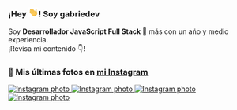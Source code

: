 <h3>¡Hey <img src="https://raw.githubusercontent.com/ABSphreak/ABSphreak/master/gifs/Hi.gif" width="20px" decondig="async">! Soy gabriedev</h3>

<p>Soy <strong>Desarrollador JavaScript Full Stack 🚀</strong> más con un año y medio experiencia.<br />¡Revisa mi contenido 👇!</p>

### 📸 Mis últimas fotos en [mi Instagram](https://instagram.com/gabrie.dev)


<a href='https://instagram.com/p/CtruQitPJU1' target='_blank'>
  <img width='20%' src='https://scontent-lcy1-1.cdninstagram.com/v/t51.2885-15/354557634_595647665883083_2498794285121939883_n.jpg?stp=dst-jpg_e15_fr_s1080x1080&_nc_ht=scontent-lcy1-1.cdninstagram.com&_nc_cat=111&_nc_ohc=PWDhzk5664gAX-X3tyK&edm=APU89FABAAAA&ccb=7-5&oh=00_AfCbcoR2Mr539_IfhoVu_4a8PnmPXg7ZNkbPUiLPqnA0jw&oe=64A8F063&_nc_sid=bc0c2c' alt='Instagram photo' />
</a>
<a href='https://instagram.com/p/CtrtZEhvfjK' target='_blank'>
  <img width='20%' src='https://scontent-lcy1-1.cdninstagram.com/v/t51.2885-15/354566352_1280061536273536_3184760590463359796_n.jpg?stp=dst-jpg_e15&_nc_ht=scontent-lcy1-1.cdninstagram.com&_nc_cat=104&_nc_ohc=dKog8uqFj00AX8YFymv&edm=APU89FABAAAA&ccb=7-5&oh=00_AfCRKMwuFZ-mj4vwoIsFr8PeyWU2MwVCp5eDv30bCjymDQ&oe=64A8555C&_nc_sid=bc0c2c' alt='Instagram photo' />
</a>
<a href='https://instagram.com/p/CtDUXiGIwfW' target='_blank'>
  <img width='20%' src='https://scontent-lcy1-1.cdninstagram.com/v/t51.2885-15/350888316_2281662725376540_4082540287140756007_n.jpg?stp=dst-jpg_e15&_nc_ht=scontent-lcy1-1.cdninstagram.com&_nc_cat=100&_nc_ohc=6xL0mO756yQAX_eKEQV&edm=APU89FABAAAA&ccb=7-5&oh=00_AfBIoqTXAJOAF6cMPeSYLCrmbkUfl0FdK7rRiJvKC2lQag&oe=64A91598&_nc_sid=bc0c2c' alt='Instagram photo' />
</a>
<a href='https://instagram.com/p/CoTfm_INWyt' target='_blank'>
  <img width='20%' src='https://scontent-lcy1-1.cdninstagram.com/v/t51.2885-15/321050480_935030397667260_4356312353538439528_n.jpg?stp=dst-jpg_e15&_nc_ht=scontent-lcy1-1.cdninstagram.com&_nc_cat=100&_nc_ohc=KMngtdK2FpsAX_b8p6E&edm=APU89FABAAAA&ccb=7-5&oh=00_AfCyCFIoIvsP0TzY71UjufLDB0ZBVqYNtFr9YmB8pOMdtQ&oe=64A8D7D7&_nc_sid=bc0c2c' alt='Instagram photo' />
</a>
